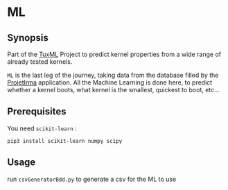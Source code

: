 # ML

## Synopsis

Part of the [TuxML](https://github.com/TuxML) Project to predict kernel properties from a wide range of already tested kernels.

`ML` is the last leg of the journey, taking data from the database filled by the [ProjetIrma](https://github.com/TuxML/ProjetIrma) application. All the Machine Learning is done here, to predict whether a kernel boots, what kernel is the smallest, quickest to boot, etc...

## Prerequisites

You need `scikit-learn` :

    pip3 install scikit-learn numpy scipy

## Usage

run `csvGeneratorBdd.py` to generate a csv for the ML to use